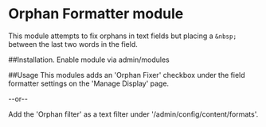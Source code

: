 Orphan Formatter module
=======================

This module attempts to fix orphans in text fields but placing a ``&nbsp;`` between the last two words in the field.

##Installation.
Enable module via admin/modules

##Usage
This modules adds an 'Orphan Fixer' checkbox under the field formatter settings on the 'Manage Display' page.

--or--

Add the 'Orphan filter' as a text filter under '/admin/config/content/formats'.
